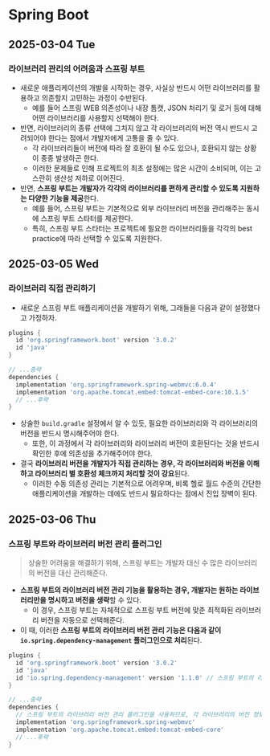 # Spring Boot
## 2025-03-04 Tue
### 라이브러리 관리의 어려움과 스프링 부트
* 새로운 애플리케이션의 개발을 시작하는 경우, 사실상 반드시 어떤 라이브러리를 활용하고 의존할지 고민하는 과정이 수반된다.
  * 예를 들어 스프링 WEB 의존성이나 내장 톰캣, JSON 처리기 및 로거 등에 대해 어떤 라이브러리를 사용할지 선택해야 한다.
* 반면, 라이브러리의 종류 선택에 그치지 않고 각 라이브러리의 버전 역시 반드시 고려되어야 한다는 점에서 개발자에게 고통을 줄 수 있다.
  * 각 라이브러리들이 버전에 따라 잘 호환이 될 수도 있으나, 호환되지 않는 상황이 종종 발생하곤 한다.
  * 이러한 문제들로 인해 프로젝트의 최초 설정에는 많은 시간이 소비되며, 이는 고스란히 생산성 저하로 이어진다.
* 반면, **스프링 부트는 개발자가 각각의 라이브러리를 편하게 관리할 수 있도록 지원하는 다양한 기능을 제공**한다.
  * 예를 들어, 스프링 부트는 기본적으로 외부 라이브러리 버전을 관리해주는 동시에  스프링 부트 스타터를 제공한다.
  * 특히, 스프링 부트 스타터는 프로젝트에 필요한 라이브러리들을 각각의 best practice에 따라 선택할 수 있도록 지원한다.

## 2025-03-05 Wed
### 라이브러리 직접 관리하기
* 새로운 스프링 부트 애플리케이션을 개발하기 위해, 그래들을 다음과 같이 설정했다고 가정하자.
```groovy
plugins {
  id 'org.springframework.boot' version '3.0.2'
  id 'java'
}

// ...중략
dependencies {
  implementation 'org.springframework.spring-webmvc:6.0.4'
  implementation 'org.apache.tomcat.embed:tomcat-embed-core:10.1.5'
  // ...후략
}
```
* 상술한 `build.gradle` 설정에서 알 수 있듯, 필요한 라이브러리와 각 라이브러리의 버전을 반드시 명시해주어야 한다.
  * 또한, 이 과정에서 각 라이브러리와 라이브러리 버전이 호환된다는 것을 반드시 확인한 후에 의존성을 추가해주어야 한다.
* 결국 **라이브러리 버전을 개발자가 직접 관리하는 경우, 각 라이브러리와 버전을 이해하고 라이브러리 별 호환성 체크까지 처리할 것이 강요**된다.
  * 이러한 수동 의존성 관리는 기본적으로 어려우며, 비록 헬로 월드 수준의 간단한 애플리케이션을 개발하는 데에도 반드시 필요하다는 점에서 진입 장벽이 된다.

## 2025-03-06 Thu
### 스프링 부트와 라이브러리 버전 관리 플러그인
> 상술한 어려움을 해결하기 위해, 스프링 부트는 개발자 대신 수 많은 라이브러리의 버전을 대신 관리해준다.
* **스프링 부트의 라이브러리 버전 관리 기능을 활용하는 경우, 개발자는 원하는 라이브러리만을 명시하고 버전을 생략**할 수 있다.
  * 이 경우, 스프링 부트는 자체적으로 스프링 부트 버전에 맞춘 최적화된 라이브러리 버전을 자동으로 선택해준다.
* 이 때, 이러한 **스프링 부트의 라이브러리 버전 관리 기능은 다음과 같이 `io.spring.dependency-management` 플러그인으로 처리**된다.
```groovy
plugins {
  id 'org.springframework.boot' version '3.0.2'
  id 'java'
  id 'io.spring.dependency-management' version '1.1.0' // 스프링 부트의 라이브러리 버전 관리 플러그인
}

// ...중략
dependencies {
  // 스프링 부트의 라이브러리 버전 관리 플러그인을 사용하므로, 각 라이브러리의 버전 정보를 생략할 수 있다.
  implementation 'org.springframework.spring-webmvc'
  implementation 'org.apache.tomcat.embed:tomcat-embed-core'
  // ...후략
}
```